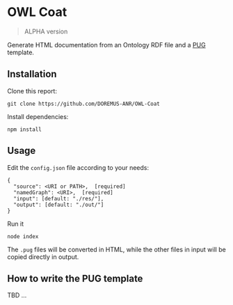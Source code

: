 OWL Coat
========

> ALPHA version

Generate HTML documentation from an Ontology RDF file and a [PUG](https://pugjs.org) template.



## Installation

Clone this report:

    git clone https://github.com/DOREMUS-ANR/OWL-Coat

Install dependencies:

    npm install
    
    
## Usage

Edit the `config.json` file according to your needs:

    {
      "source": <URI or PATH>,  [required]
      "namedGraph": <URI>,  [required]
      "input": [default: "./res/"],
      "output": [default: "./out/"]
    }
    
Run it
  
    node index
  
The `.pug` files will be converted in HTML, while the other files in input will be copied directly in output.

## How to write the PUG template

TBD ...
